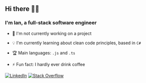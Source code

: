 ## Hi there 👋🏽

### I'm Ian, a full-stack software engineer  

- 🔭 I'm not currently working on a project

- 💡 I'm currently learning about clean code principles, based in `C#`

- 🏆 Main languages: `.js` and `.ts`

- ⚡ Fun fact: I hardly ever drink coffee

[![LinkedIn](https://img.shields.io/badge/Connect-LinkedIn-blue)](https://linkedin.com/in/ianbandrade)
[![Stack Overflow](https://img.shields.io/badge/Follow-StackOverflow-orange)](https://stackoverflow.com/users/13660060)
